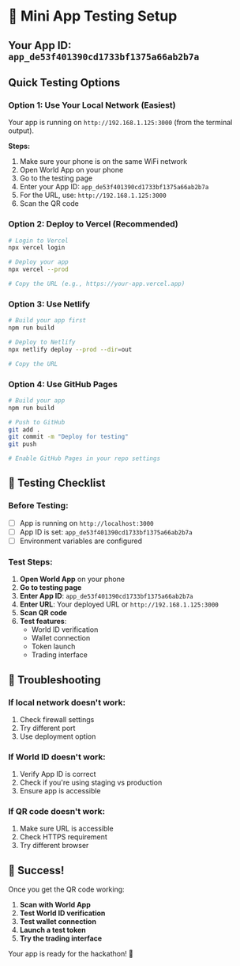 # 🧪 Mini App Testing Setup

## Your App ID: `app_de53f401390cd1733bf1375a66ab2b7a`

## Quick Testing Options

### Option 1: Use Your Local Network (Easiest)

Your app is running on `http://192.168.1.125:3000` (from the terminal output).

**Steps:**
1. Make sure your phone is on the same WiFi network
2. Open World App on your phone
3. Go to the testing page
4. Enter your App ID: `app_de53f401390cd1733bf1375a66ab2b7a`
5. For the URL, use: `http://192.168.1.125:3000`
6. Scan the QR code

### Option 2: Deploy to Vercel (Recommended)

```bash
# Login to Vercel
npx vercel login

# Deploy your app
npx vercel --prod

# Copy the URL (e.g., https://your-app.vercel.app)
```

### Option 3: Use Netlify

```bash
# Build your app first
npm run build

# Deploy to Netlify
npx netlify deploy --prod --dir=out

# Copy the URL
```

### Option 4: Use GitHub Pages

```bash
# Build your app
npm run build

# Push to GitHub
git add .
git commit -m "Deploy for testing"
git push

# Enable GitHub Pages in your repo settings
```

## 🎯 Testing Checklist

### Before Testing:
- [ ] App is running on `http://localhost:3000`
- [ ] App ID is set: `app_de53f401390cd1733bf1375a66ab2b7a`
- [ ] Environment variables are configured

### Test Steps:
1. **Open World App** on your phone
2. **Go to testing page**
3. **Enter App ID**: `app_de53f401390cd1733bf1375a66ab2b7a`
4. **Enter URL**: Your deployed URL or `http://192.168.1.125:3000`
5. **Scan QR code**
6. **Test features**:
   - World ID verification
   - Wallet connection
   - Token launch
   - Trading interface

## 🚨 Troubleshooting

### If local network doesn't work:
1. Check firewall settings
2. Try different port
3. Use deployment option

### If World ID doesn't work:
1. Verify App ID is correct
2. Check if you're using staging vs production
3. Ensure app is accessible

### If QR code doesn't work:
1. Make sure URL is accessible
2. Check HTTPS requirement
3. Try different browser

## 🎉 Success!

Once you get the QR code working:
1. **Scan with World App**
2. **Test World ID verification**
3. **Test wallet connection**
4. **Launch a test token**
5. **Try the trading interface**

Your app is ready for the hackathon! 🚀
